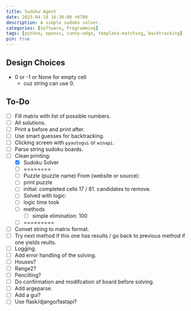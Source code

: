 ```yaml
---
title: Sudoku Agent
date: 2025-04-18 16:30:00 +0700
description: A simple sudoku solver.
categories: [Software, Programming]
tags: [python, opencv, canny-edge, template-matching, backtracking]
pin: true
---
```


## Design Choices

- 0 or -1 or None for empty cell
  - cuz string can use 0.

## To-Do

- [ ] Fill matrix with list of possible numbers.
- [ ] All solutions.
- [ ] Print a before and print after.
- [ ] Use smart guesses for backtracking.
- [ ] Clicking screen with `pyautogui` or `winapi`.
- [ ] Parse string sudoku boards.
- [ ] Clean printing:
  - [x] Sudoku Solver
  - [ ] ========
  - [ ] Puzzle (puzzle name) From (website or source):
  - [ ] print puzzle
  - [ ] initial: completed cells 17 / 81. candidates to remove.
  - [ ] Solved with logic:
  - [ ] logic time took
  - [ ] methods
    - [ ] simple elimination: 100
  - [ ] =========
- [ ] Convet string to matrix format.
- [ ] Try next method if this one has results / go back to previous method if one yields reults.
- [ ] Logging.
- [ ] Add error handling of the solving.
- [ ] Houses?
- [ ] Range2? 
- [ ] Pencilling?
- [ ] Do confirmation and modifcation of board before solving.
- [ ] Add argeparse.
- [ ] Add a gui?
- [ ] Use flask/django/fastapi?
